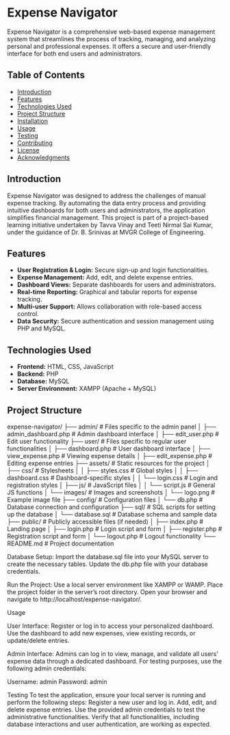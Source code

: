 # Expense Navigator

Expense Navigator is a comprehensive web-based expense management system that streamlines the process of tracking, managing, and analyzing personal and professional expenses. It offers a secure and user-friendly interface for both end users and administrators.

## Table of Contents

- [Introduction](#introduction)
- [Features](#features)
- [Technologies Used](#technologies-used)
- [Project Structure](#project-structure)
- [Installation](#installation)
- [Usage](#usage)
- [Testing](#testing)
- [Contributing](#contributing)
- [License](#license)
- [Acknowledgments](#acknowledgments)

## Introduction

Expense Navigator was designed to address the challenges of manual expense tracking. By automating the data entry process and providing intuitive dashboards for both users and administrators, the application simplifies financial management. This project is part of a project-based learning initiative undertaken by Tavva Vinay and Teeti Nirmal Sai Kumar, under the guidance of Dr. B. Srinivas at MVGR College of Engineering.

## Features

- **User Registration & Login:** Secure sign-up and login functionalities.
- **Expense Management:** Add, edit, and delete expense entries.
- **Dashboard Views:** Separate dashboards for users and administrators.
- **Real-time Reporting:** Graphical and tabular reports for expense tracking.
- **Multi-user Support:** Allows collaboration with role-based access control.
- **Data Security:** Secure authentication and session management using PHP and MySQL.

## Technologies Used

- **Frontend:** HTML, CSS, JavaScript
- **Backend:** PHP
- **Database:** MySQL
- **Server Environment:** XAMPP (Apache + MySQL)

## Project Structure

expense-navigator/
├── admin/                       # Files specific to the admin panel
│   ├── admin_dashboard.php      # Admin dashboard interface
│   ├── edit_user.php            # Edit user functionality
├── user/                        # Files specific to regular user functionalities
│   ├── dashboard.php            # User dashboard interface
│   ├── view_expense.php         # Viewing expense details
│   ├── edit_expense.php         # Editing expense entries
├── assets/                      # Static resources for the project
│   ├── css/                     # Stylesheets
│   │   ├── styles.css           # Global styles
│   │   ├── dashboard.css        # Dashboard-specific styles
│   │   └── login.css            # Login and registration styles
│   ├── js/                      # JavaScript files
│   │   └── script.js            # General JS functions
│   └── images/                  # Images and screenshots
│       └── logo.png             # Example image file
├── config/                      # Configuration files
│   └── db.php                   # Database connection and configuration
├── sql/                         # SQL scripts for setting up the database
│   └── database.sql             # Database schema and sample data
├── public/                      # Publicly accessible files (if needed)
│   ├── index.php                # Landing page
│   ├── login.php                # Login script and form
│   ├── register.php             # Registration script and form
│   └── logout.php               # Logout functionality
└── README.md                    # Project documentation



Database Setup:
Import the database.sql file into your MySQL server to create the necessary tables.
Update the db.php file with your database credentials.

Run the Project:
Use a local server environment like XAMPP or WAMP.
Place the project folder in the server’s root directory.
Open your browser and navigate to http://localhost/expense-navigator/.

Usage

User Interface:
Register or log in to access your personalized dashboard.
Use the dashboard to add new expenses, view existing records, or update/delete entries.

Admin Interface:
Admins can log in to view, manage, and validate all users' expense data through a dedicated dashboard.
For testing purposes, use the following admin credentials:

Username: admin
Password: admin

Testing
To test the application, ensure your local server is running and perform the following steps:
Register a new user and log in.
Add, edit, and delete expense entries.
Use the provided admin credentials to test the administrative functionalities.
Verify that all functionalities, including database interactions and user authentication, are working as expected.
